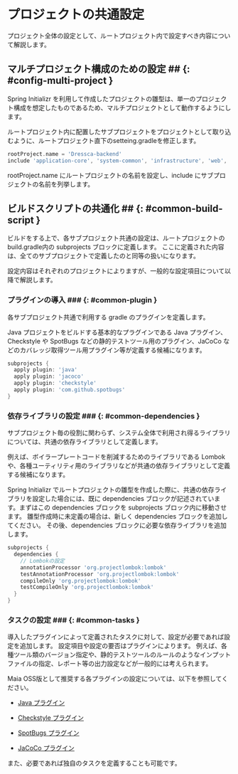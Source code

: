 # プロジェクトの共通設定

プロジェクト全体の設定として、ルートプロジェクト内で設定すべき内容について解説します。

## マルチプロジェクト構成のための設定 ## {: #config-multi-project }

Spring Initializr を利用して作成したプロジェクトの雛型は、単一のプロジェクト構成を想定したものであるため、マルチプロジェクトとして動作するようにします。

ルートプロジェクト内に配置したサブプロジェクトをプロジェクトとして取り込むように、ルートプロジェクト直下のsetteing.gradleを修正します。

```groovy title="setting.gradle"
rootProject.name = 'Dressca-backend'
include 'application-core', 'system-common', 'infrastructure', 'web', 'batch'
```

rootProject.name にルートプロジェクトの名前を設定し、include にサブプロジェクトの名前を列挙します。

## ビルドスクリプトの共通化 ## {: #common-build-script }

ビルドをする上で、各サブプロジェクト共通の設定は、ルートプロジェクトのbuild.gradle内の subprojects ブロックに定義します。
ここに定義された内容は、全てのサブプロジェクトで定義したのと同等の扱いになります。

設定内容はそれぞれのプロジェクトによりますが、一般的な設定項目について以降で解説します。

### プラグインの導入 ### {: #common-plugin }

各サブプロジェクト共通で利用する gradle のプラグインを定義します。

Java プロジェクトをビルドする基本的なプラグインである Java プラグイン、Checkstyle や SpotBugs などの静的テストツール用のプラグイン、JaCoCo などのカバレッジ取得ツール用プラグイン等が定義する候補になります。

```groovy title="build.gradle"
subprojects {
  apply plugin: 'java'
  apply plugin: 'jacoco'
  apply plugin: 'checkstyle'
  apply plugin: 'com.github.spotbugs'
}
```

### 依存ライブラリの設定 ### {: #common-dependencies }
  
サブプロジェクト毎の役割に関わらず、システム全体で利用され得るライブラリについては、共通の依存ライブラリとして定義します。

例えば、ボイラープレートコードを削減するためのライブラリである Lombok や、各種ユーティリティ用のライブラリなどが共通の依存ライブラリとして定義する候補になります。

Spring Initializr でルートプロジェクトの雛型を作成した際に、共通の依存ライブラリを設定した場合には、既に dependencies ブロックが記述されています。まずはこの dependencies ブロックを subprojects ブロック内に移動させます。
雛型作成時に未定義の場合は、新しく dependencies ブロックを追加してください。
その後、dependencies ブロックに必要な依存ライブラリを追加します。

```groovy  title="build.gradle"
subprojects {
  dependencies {
    // Lombokの設定
    annotationProcessor 'org.projectlombok:lombok'
    testAnnotationProcessor 'org.projectlombok:lombok'
    compileOnly 'org.projectlombok:lombok'
    testCompileOnly 'org.projectlombok:lombok'
  }
}
```

### タスクの設定 ### {: #common-tasks }

導入したプラグインによって定義されたタスクに対して、設定が必要であれば設定を追加します。
設定項目や設定の要否はプラグインによります。
例えば、各種ツール類のバージョン指定や、静的テストツールのルールのようなインプットファイルの指定、レポート等の出力設定などが一般的には考えられます。

Maia OSS版として推奨する各プラグインの設定については、以下を参照してください。

- [Java プラグイン](https://docs.gradle.org/current/userguide/java_plugin.html)
  
- [Checkstyle プラグイン](https://docs.gradle.org/current/userguide/checkstyle_plugin.html)

- [SpotBugs プラグイン](https://spotbugs.readthedocs.io/ja/latest/gradle.html)

- [JaCoCo プラグイン](https://docs.gradle.org/current/userguide/jacoco_plugin.html)

また、必要であれば独自のタスクを定義することも可能です。
